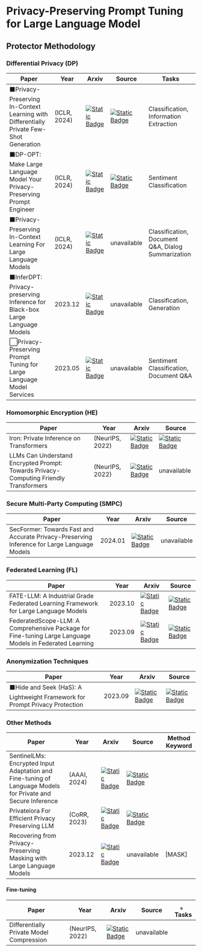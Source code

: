 # Privacy-Preserving Prompt Tuning for Large Language Model

## Protector Methodology

### Differential Privacy (DP)
| Paper | Year |  Arxiv    | Source     |  Tasks  |
|-------|------|-----------|------------|---------|
| ⬛️Privacy-Preserving In-Context Learning with Differentially Private Few-Shot Generation  |  (ICLR, 2024)   | [![Static Badge](https://img.shields.io/badge/paper-%23B31B1B?logo=arxiv&labelColor=grey)](https://arxiv.org/abs/2309.11765) | [![Static Badge](https://img.shields.io/badge/code-black?logo=github)](https://github.com/microsoft/dp-few-shot-generation)  | Classification, Information Extraction | 
| ⬛️DP-OPT: Make Large Language Model Your Privacy-Preserving Prompt Engineer  |  (ICLR, 2024)   | [![Static Badge](https://img.shields.io/badge/paper-%23B31B1B?logo=arxiv&labelColor=grey)](https://arxiv.org/abs/2312.03724) | [![Static Badge](https://img.shields.io/badge/code-black?logo=github)](https://github.com/VITA-Group/DP-OPT)  | Sentiment Classification |
| ⬛️Privacy-Preserving In-Context Learning For Large Language Models  |  (ICLR, 2024)   | [![Static Badge](https://img.shields.io/badge/paper-%23B31B1B?logo=arxiv&labelColor=grey)](https://arxiv.org/abs/2305.01639) | unavailable  |  Classification, Document Q&A, Dialog Summarization | 
| ⬛️InferDPT: Privacy-preserving Inference for Black-box Large Language Models  |  2023.12   | [![Static Badge](https://img.shields.io/badge/paper-%23B31B1B?logo=arxiv&labelColor=grey)](https://arxiv.org/abs/2310.12214) | unavailable  |  Classification, Generation |
| ⬜️Privacy-Preserving Prompt Tuning for Large Language Model Services  | 2023.05  | [![Static Badge](https://img.shields.io/badge/paper-%23B31B1B?logo=arxiv&labelColor=grey)](https://arxiv.org/abs/2305.06212) | unavailable  | Sentiment Classification, Document Q&A |


### Homomorphic Encryption (HE)
| Paper | Year |  Arxiv    |     Source      |
|-------|------|-----------|-----------------|
| Iron: Private Inference on Transformers  |   (NeurIPS, 2022)   | [![Static Badge](https://img.shields.io/badge/paper-%23B31B1B?logo=arxiv&labelColor=grey)](https://proceedings.neurips.cc/paper_files/paper/2022/hash/64e2449d74f84e5b1a5c96ba7b3d308e-Abstract-Conference.html) |  [![Static Badge](https://img.shields.io/badge/code-black?logo=github)](https://github.com/xingpz2008/Iron) | 
| LLMs Can Understand Encrypted Prompt: Towards Privacy-Computing Friendly Transformers  |   (NeurIPS, 2022)   | [![Static Badge](https://img.shields.io/badge/paper-%23B31B1B?logo=arxiv&labelColor=grey)](https://arxiv.org/abs/2305.18396) | unavailable | 


### Secure Multi-Party Computing (SMPC)
| Paper | Year |  Arxiv    | Source     |
|-------|------|-----------|------------|
| SecFormer: Towards Fast and Accurate Privacy-Preserving Inference for Large Language Models  |  2024.01   | [![Static Badge](https://img.shields.io/badge/paper-%23B31B1B?logo=arxiv&labelColor=grey)](https://arxiv.org/abs/2401.00793) | unavailable  | 

### Federated Learning (FL)
| Paper | Year |  Arxiv    | Source     |
|-------|------|-----------|------------|
|  FATE-LLM: A Industrial Grade Federated Learning Framework for Large Language Models  |  2023.10  | [![Static Badge](https://img.shields.io/badge/paper-%23B31B1B?logo=arxiv&labelColor=grey)](https://arxiv.org/abs/2310.10049) | [![Static Badge](https://img.shields.io/badge/code-black?logo=github)](https://github.com/FederatedAI/FATE-LLM)  |
|  FederatedScope-LLM: A Comprehensive Package for Fine-tuning Large Language Models in Federated Learning  |  2023.09  | [![Static Badge](https://img.shields.io/badge/paper-%23B31B1B?logo=arxiv&labelColor=grey)](https://arxiv.org/abs/2309.00363) | [![Static Badge](https://img.shields.io/badge/code-black?logo=github)](https://github.com/alibaba/FederatedScope/tree/llm)  |

### Anonymization Techniques
| Paper | Year |  Arxiv    | Source     |
|-------|------|-----------|------------|
| ⬛️Hide and Seek (HaS): A Lightweight Framework for Prompt Privacy Protection  |  2023.09   | [![Static Badge](https://img.shields.io/badge/paper-%23B31B1B?logo=arxiv&labelColor=grey)](https://arxiv.org/abs/2309.03057) | [![Static Badge](https://img.shields.io/badge/code-black?logo=github)](https://github.com/alohachen/Hide-and-Seek)  | 

### Other Methods
| Paper | Year |  Arxiv    | Source     | Method Keyword |
|-------|------|-----------|------------|----------------|
| SentinelLMs: Encrypted Input Adaptation and Fine-tuning of Language Models for Private and Secure Inference  |  (AAAI, 2024)   | [![Static Badge](https://img.shields.io/badge/paper-%23B31B1B?logo=arxiv&labelColor=grey)](https://arxiv.org/abs/2312.17342) | [![Static Badge](https://img.shields.io/badge/code-black?logo=github)](https://github.com/abhijitmishra/sentinellm-aaai2024)  | 
| Privatelora For Efficient Privacy Preserving LLM  |  (CoRR, 2023)   | [![Static Badge](https://img.shields.io/badge/paper-%23B31B1B?logo=arxiv&labelColor=grey)](https://arxiv.org/abs/2311.14030) | [![Static Badge](https://img.shields.io/badge/code-black?logo=github)](https://github.com/alipay/private_llm)  |
| Recovering from Privacy-Preserving Masking with Large Language Models  |  2023.12   | [![Static Badge](https://img.shields.io/badge/paper-%23B31B1B?logo=arxiv&labelColor=grey)](https://arxiv.org/abs/2309.08628) | unavailable  | [MASK] 

#### Fine-tuning
| Paper | Year |  Arxiv    | Source     |。 Tasks |
|-------|------|-----------|------------|---------|
| Differentially Private Model Compression  | (NeurIPS, 2022)  | [![Static Badge](https://img.shields.io/badge/paper-%23B31B1B?logo=arxiv&labelColor=grey)](https://arxiv.org/abs/2206.01838) | unavailable  | 

